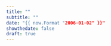 ```yaml
---
title: ""
subtitle: ""
date: "{{ now.Format "2006-01-02" }}"
showthedate: false
draft: true
---
```

